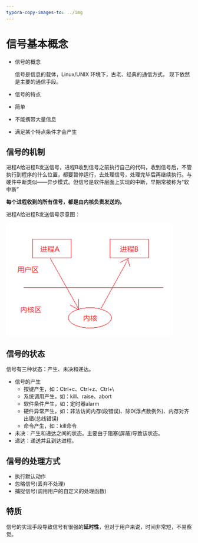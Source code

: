 ```yaml
---
typora-copy-images-to: ../img
---
```


# 信号基本概念

- 信号的概念

  信号是信息的载体，Linux/UNIX 环境下，古老、经典的通信方式， 现下依然是主要的通信手段。

-  信号的特点
  - 简单
  - 不能携带大量信息
  - 满足某个特点条件才会产生

## 信号的机制

进程A给进程B发送信号，进程B收到信号之前执行自己的代码，收到信号后，不管执行到程序的什么位置，都要暂停运行，去处理信号，处理完毕后再继续执行。与硬件中断类似——异步模式。但信号是软件层面上实现的中断，早期常被称为“软中断”

**每个进程收到的所有信号，都是由内核负责发送的。**

进程A给进程B发送信号示意图：

![image-20210126094659646](../img/image-20210126094659646.png)

## 信号的状态

信号有三种状态：产生、未决和递达。

- 信号的产生
  - 按键产生，如：Ctrl+c、Ctrl+z、Ctrl+\
  - 系统调用产生，如：kill、raise、abort
  - 软件条件产生，如：定时器alarm
  - 硬件异常产生，如：非法访问内存(段错误)、除0(浮点数例外)、内存对齐出错(总线错误)
  - 命令产生，如：kill命令
- 未决：产生和递达之间的状态。主要由于阻塞(屏蔽)导致该状态。 
- 递达：递送并且到达进程。

## 信号的处理方式

- 执行默认动作 
- 忽略信号(丢弃不处理)
-  捕捉信号(调用用户的自定义的处理函数)

## 特质

信号的实现手段导致信号有很强的**延时性**，但对于用户来说，时间非常短，不易察觉。